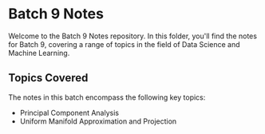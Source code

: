 # Batch 9 Notes

Welcome to the Batch 9 Notes repository. In this folder, you'll find the notes for Batch 9, covering a range of topics in the field of Data Science and Machine Learning.

## Topics Covered

The notes in this batch encompass the following key topics:

 - Principal Component Analysis
 - Uniform Manifold Approximation and Projection
